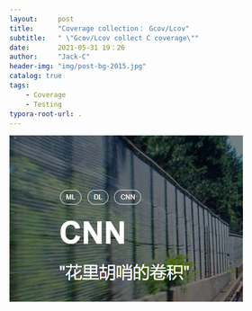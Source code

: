 ```yaml
---
layout:     post
title:      "Coverage collection： Gcov/Lcov"
subtitle:   " \"Gcov/Lcov collect C coverage\""
date:       2021-05-31 19：26
author:     "Jack-C"
header-img: "img/post-bg-2015.jpg"
catalog: true
tags:
    - Coverage
    - Testing
typora-root-url: .
---
```




![image-20210531154516537](/../img/202-05-31-Coverage/image-20210531154516537.png)